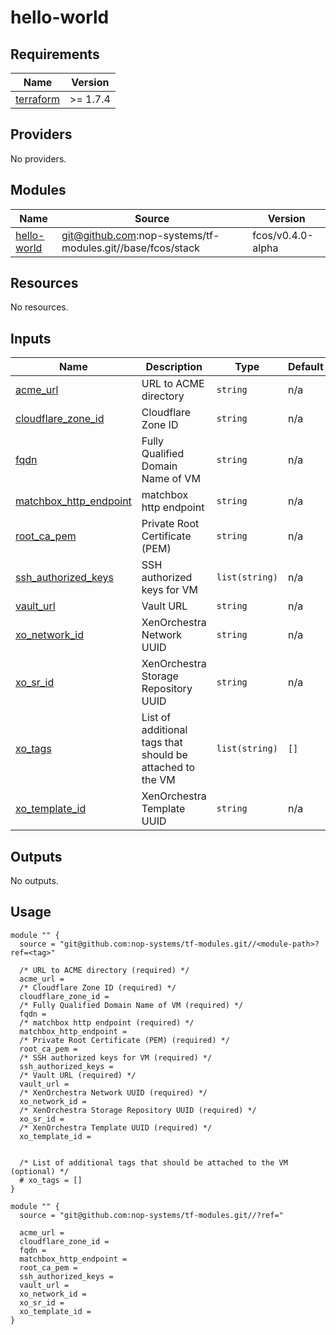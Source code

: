 # hello-world

<!-- BEGIN_TF_DOCS -->
## Requirements

| Name | Version |
|------|---------|
| <a name="requirement_terraform"></a> [terraform](#requirement\_terraform) | >= 1.7.4 |

## Providers

No providers.

## Modules

| Name | Source | Version |
|------|--------|---------|
| <a name="module_hello-world"></a> [hello-world](#module\_hello-world) | git@github.com:nop-systems/tf-modules.git//base/fcos/stack | fcos/v0.4.0-alpha |

## Resources

No resources.

## Inputs

| Name | Description | Type | Default | Required |
|------|-------------|------|---------|:--------:|
| <a name="input_acme_url"></a> [acme\_url](#input\_acme\_url) | URL to ACME directory | `string` | n/a | yes |
| <a name="input_cloudflare_zone_id"></a> [cloudflare\_zone\_id](#input\_cloudflare\_zone\_id) | Cloudflare Zone ID | `string` | n/a | yes |
| <a name="input_fqdn"></a> [fqdn](#input\_fqdn) | Fully Qualified Domain Name of VM | `string` | n/a | yes |
| <a name="input_matchbox_http_endpoint"></a> [matchbox\_http\_endpoint](#input\_matchbox\_http\_endpoint) | matchbox http endpoint | `string` | n/a | yes |
| <a name="input_root_ca_pem"></a> [root\_ca\_pem](#input\_root\_ca\_pem) | Private Root Certificate (PEM) | `string` | n/a | yes |
| <a name="input_ssh_authorized_keys"></a> [ssh\_authorized\_keys](#input\_ssh\_authorized\_keys) | SSH authorized keys for VM | `list(string)` | n/a | yes |
| <a name="input_vault_url"></a> [vault\_url](#input\_vault\_url) | Vault URL | `string` | n/a | yes |
| <a name="input_xo_network_id"></a> [xo\_network\_id](#input\_xo\_network\_id) | XenOrchestra Network UUID | `string` | n/a | yes |
| <a name="input_xo_sr_id"></a> [xo\_sr\_id](#input\_xo\_sr\_id) | XenOrchestra Storage Repository UUID | `string` | n/a | yes |
| <a name="input_xo_tags"></a> [xo\_tags](#input\_xo\_tags) | List of additional tags that should be attached to the VM | `list(string)` | `[]` | no |
| <a name="input_xo_template_id"></a> [xo\_template\_id](#input\_xo\_template\_id) | XenOrchestra Template UUID | `string` | n/a | yes |

## Outputs

No outputs.

## Usage

```hcl
module "" {
  source = "git@github.com:nop-systems/tf-modules.git//<module-path>?ref=<tag>"
  
  /* URL to ACME directory (required) */
  acme_url =
  /* Cloudflare Zone ID (required) */
  cloudflare_zone_id =
  /* Fully Qualified Domain Name of VM (required) */
  fqdn =
  /* matchbox http endpoint (required) */
  matchbox_http_endpoint =
  /* Private Root Certificate (PEM) (required) */
  root_ca_pem =
  /* SSH authorized keys for VM (required) */
  ssh_authorized_keys =
  /* Vault URL (required) */
  vault_url =
  /* XenOrchestra Network UUID (required) */
  xo_network_id =
  /* XenOrchestra Storage Repository UUID (required) */
  xo_sr_id =
  /* XenOrchestra Template UUID (required) */
  xo_template_id =

  
  /* List of additional tags that should be attached to the VM (optional) */
  # xo_tags = []
}

module "" {
  source = "git@github.com:nop-systems/tf-modules.git//?ref="
  
  acme_url =
  cloudflare_zone_id =
  fqdn =
  matchbox_http_endpoint =
  root_ca_pem =
  ssh_authorized_keys =
  vault_url =
  xo_network_id =
  xo_sr_id =
  xo_template_id =
}
```
<!-- END_TF_DOCS -->

